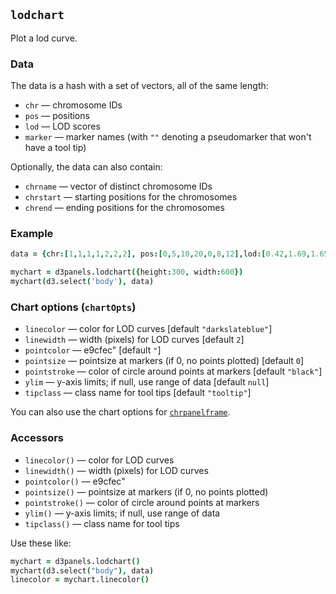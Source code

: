 ## `lodchart`

Plot a lod curve.

### Data

The data is a hash with a set of vectors, all of the same length:
- `chr` &mdash; chromosome IDs
- `pos` &mdash; positions
- `lod` &mdash; LOD scores
- `marker` &mdash; marker names (with `""` denoting a pseudomarker that won't have a tool tip)

Optionally, the data can also contain:
- `chrname` &mdash; vector of distinct chromosome IDs
- `chrstart` &mdash; starting positions for the chromosomes
- `chrend` &mdash; ending positions for the chromosomes

### Example

```coffeescript
data = {chr:[1,1,1,1,2,2,2], pos:[0,5,10,20,0,8,12],lod:[0.42,1.69,1.65,2.94,0.17,0.15,0.07], marker:["1-1","1-2","","1-3","2-1","","2-2"]}

mychart = d3panels.lodchart({height:300, width:600})
mychart(d3.select('body'), data)
```

### Chart options (`chartOpts`)

- `linecolor` &mdash; color for LOD curves \[default `"darkslateblue"`\]
- `linewidth` &mdash; width (pixels) for LOD curves \[default `2`\]
- `pointcolor` &mdash; e9cfec" \[default `"`\]
- `pointsize` &mdash; pointsize at markers (if 0, no points plotted) \[default `0`\]
- `pointstroke` &mdash; color of circle around points at markers \[default `"black"`\]
- `ylim` &mdash; y-axis limits; if null, use range of data \[default `null`\]
- `tipclass` &mdash; class name for tool tips \[default `"tooltip"`\]

You can also use the chart options for [`chrpanelframe`](chrpanelframe.md).


### Accessors

- `linecolor()` &mdash; color for LOD curves
- `linewidth()` &mdash; width (pixels) for LOD curves
- `pointcolor()` &mdash; e9cfec"
- `pointsize()` &mdash; pointsize at markers (if 0, no points plotted)
- `pointstroke()` &mdash; color of circle around points at markers
- `ylim()` &mdash; y-axis limits; if null, use range of data
- `tipclass()` &mdash; class name for tool tips

Use these like:

```coffeescript
mychart = d3panels.lodchart()
mychart(d3.select("body"), data)
linecolor = mychart.linecolor()
```

